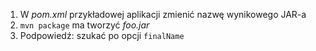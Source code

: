 1. W _pom.xml_ przykładowej aplikacji zmienić nazwę wynikowego JAR-a
1. `mvn package` ma tworzyć _foo.jar_
1. Podpowiedź: szukać po opcji `finalName`
